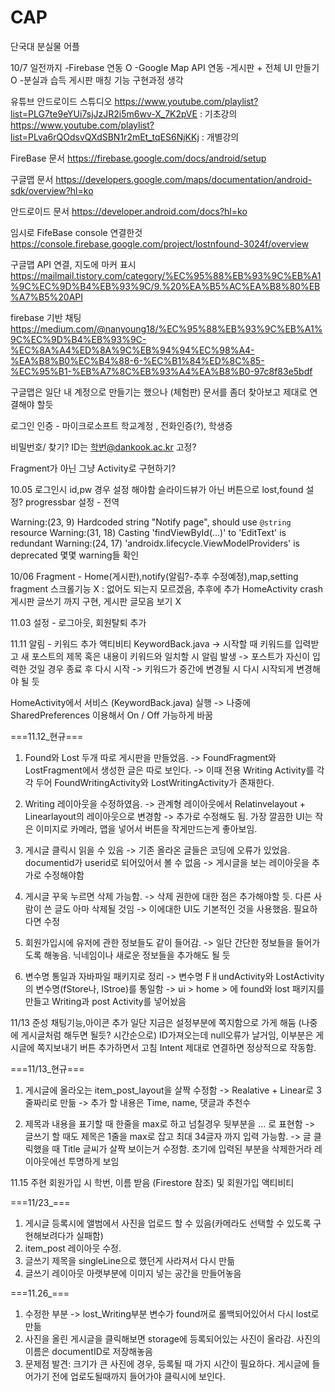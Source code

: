 # CAP

단국대 분실물 어플

10/7 일전까지
-Firebase 연동 O
-Google Map API 연동
-게시판 + 전체 UI 만들기 O
-분실과 습득 게시판 매칭 기능 구현과정 생각

유튜브 안드로이드 스튜디오
https://www.youtube.com/playlist?list=PLG7te9eYUi7sjJzJR2i5m6wv-X_7K2pVE : 기초강의
https://www.youtube.com/playlist?list=PLva6rQOdsvQXdSBN1r2mEt_tqES6NjKKj : 개별강의

FireBase 문서
https://firebase.google.com/docs/android/setup

구글맵 문서
https://developers.google.com/maps/documentation/android-sdk/overview?hl=ko

안드로이드 문서
https://developer.android.com/docs?hl=ko

임시로 FifeBase console 연결한것
https://console.firebase.google.com/project/lostnfound-3024f/overview

구글맵 API 연결, 지도에 마커 표시
https://mailmail.tistory.com/category/%EC%95%88%EB%93%9C%EB%A1%9C%EC%9D%B4%EB%93%9C/9.%20%EA%B5%AC%EA%B8%80%EB%A7%B5%20API

firebase 기반 채팅
https://medium.com/@nanyoung18/%EC%95%88%EB%93%9C%EB%A1%9C%EC%9D%B4%EB%93%9C-%EC%8A%A4%ED%8A%9C%EB%94%94%EC%98%A4-%EA%B8%B0%EC%B4%88-6-%EC%B1%84%ED%8C%85-%EC%95%B1-%EB%A7%8C%EB%93%A4%EA%B8%B0-97c8f83e5bdf

구글맵은 일단 내 계정으로 만들기는 했으나 (체험판)
문서를 좀더 찾아보고 제대로 연결해야 할듯

로그인 인증 - 마이크로소프트 학교계정 , 전화인증(?), 학생증 

비밀번호/ 찾기?
ID는 학번@dankook.ac.kr 고정?

Fragment가 아닌 그냥 Activity로 구현하기?


10.05
로그인시 id,pw 경우 설정 해야함
슬라이드뷰가 아닌 버튼으로 lost,found 설정?
progressbar 설정 - 전역

Warning:(23, 9) Hardcoded string "Notify page", should use `@string` resource
Warning:(31, 18) Casting 'findViewById(...)' to 'EditText' is redundant
Warning:(24, 17) 'androidx.lifecycle.ViewModelProviders' is deprecated
몇몇 warning들 확인

10/06
Fragment - Home(게시판),notify(알림?-추후 수정예정),map,setting fragment
스크롤기능 X : 없어도 되는지 모르겠음, 추후에 추가
HomeActivity crash
게시판 글쓰기 까지 구현, 게시판 글모음 보기 X

11.03
설정 - 로그아웃, 회원탈퇴 추가

11.11
알림 - 키워드 추가 액티비티
KeywordBack.java
-> 시작할 때 키워드를 입력받고 새 포스트의 제목 혹은 내용이 키워드와 일치할 시 알림 발생
-> 포스트가 자신이 입력한 것일 경우 종료 후 다시 시작
-> 키워드가 중간에 변경될 시 다시 시작되게 변경해야 될 듯

HomeActivity에서 서비스 (KeywordBack.java) 실행
-> 나중에 SharedPreferences 이용해서 On / Off 가능하게 바꿈


===11.12_현규===
1. Found와 Lost 두개 따로 게시판을 만들었음.
-> FoundFragment와 LostFragment에서 생성한 글은 따로 보인다.
-> 이때 전용 Writing Activity를 각각 두어 FoundWritingActivity와 LostWritingActivity가 존재한다.

2. Writing 레이아웃을 수정하였음.
-> 관계형 레이아웃에서 Relatinvelayout + Linearlayout의 레이아웃으로 변경함
-> 추가로 수정해도 됨. 가장 깔끔한 UI는 작은 이미지로 카메라, 맵을 넣어서 버튼을 작게만드는게 좋아보임.

3. 게시글 클릭시 읽을 수 있음
-> 기존 올라온 글들은 코딩에 오류가 있었음. documentid가 userid로 되어있어서 볼 수 없음
-> 게시글을 보는 레이아웃을 추가로 수정해야함

4. 게시글 꾸욱 누르면 삭제 가능함.
-> 삭제 권한에 대한 점은 추가해야할 듯. 다른 사람이 쓴 글도 아마 삭제될 것임
-> 이에대한 UI도 기본적인 것을 사용했음. 필요하다면 수정

5. 회원가입시에 유저에 관한 정보들도 같이 들어감.
-> 일단 간단한 정보들을 들어가도록 해놓음. 닉네임이나 새로운 정보들을 추가해도 될 듯

6. 변수명 통일과 자바파일 패키지로 정리
-> 변수명 FㅐundActivity와 LostActivity의 변수명(fStore나, lStroe)를 통일함
-> ui > home > 에 found와 lost 패키지를 만들고 Writing과 post Activity를 넣어놨음 

11/13
준성
채팅기능,아이콘 추가
일단 지금은 설정부분에 쪽지함으로 가게 해둠 (나중에 게시글처럼 해두면 될듯? 시간순으로)
ID가져오는데 null오류가 날거임, 이부분은 게시글에 쪽지보내기 버튼 추가하면서 고침
Intent 제대로 연결하면 정상적으로 작동함.

===11/13_현규===
1. 게시글에 올라오는 item_post_layout을 살짝 수정함
-> Realative + Linear로 3줄짜리로 만듦
-> 추가 할 내용은 Time, name, 댓글과 추천수

2. 제목과 내용을 표기할 때 한줄을 max로 하고 넘칠경우 뒷부분을 ... 로 표현함
-> 글쓰기 할 때도 제목은 1줄을 max로 잡고 최대 34글자 까지 입력 가능함.
-> 글 클릭했을 때 Title 글씨가 살짝 보이는거 수정함. 초기에 입력된 부분을 삭제한거라 레이아웃에선 투명하게 보임


11.15 주현
회원가입 시 학번, 이름 받음 (Firestore 참조)
및 회원가입 액티비티 


===11/23_===
1. 게시글 등록시에 앨범에서 사진을 업로드 할 수 있음(카메라도 선택할 수 있도록 구현해보려다가 실패함)
2. item_post 레이아웃 수정. 
3. 글쓰기 제목을 singleLine으로 했던게 사라져서 다시 만듦
4. 글쓰기 레이아웃 아랫부분에 이미지 넣는 공간을 만들어놓음

===11.26_===
1. 수정한 부분 -> lost_Writing부분 변수가 found꺼로 롤백되어있어서 다시 lost로 만듦
2. 사진을 올린 게시글을 클릭해보면 storage에 등록되어있는 사진이 올라감. 사진의 이름은 documentID로 저장해놓음
3. 문제점 발견: 크기가 큰 사진에 경우, 등록될 때 가지 시간이 필요하다. 게시글에 들어가기 전에 업로도될때까지 들어가야 클릭시에 보인다.
